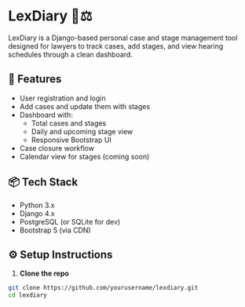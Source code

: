 # LexDiary 🧾⚖️

LexDiary is a Django-based personal case and stage management tool designed for lawyers to track cases, add stages, and view hearing schedules through a clean dashboard.

## 🚀 Features

- User registration and login
- Add cases and update them with stages
- Dashboard with:
  - Total cases and stages
  - Daily and upcoming stage view
  - Responsive Bootstrap UI
- Case closure workflow
- Calendar view for stages (coming soon)

## 📦 Tech Stack

- Python 3.x
- Django 4.x
- PostgreSQL (or SQLite for dev)
- Bootstrap 5 (via CDN)

## ⚙️ Setup Instructions

1. **Clone the repo**

```bash
git clone https://github.com/yourusername/lexdiary.git
cd lexdiary
